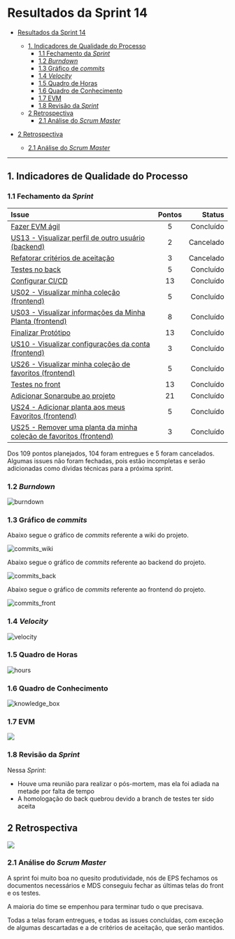 # Resultados da Sprint 14

- [Resultados da Sprint 14](#resultados-da-sprint-14)
  - [1. Indicadores de Qualidade do Processo](#1-indicadores-de-qualidade-do-processo)
    - [1.1 Fechamento da _Sprint_](#11-fechamento-da-sprint)
    - [1.2 _Burndown_](#12-burndown)
    - [1.3 Gráfico de _commits_](#13-gráfico-de-commits)
    - [1.4 _Velocity_](#14-velocity)
    - [1.5 Quadro de Horas](#15-quadro-de-horas)
    - [1.6 Quadro de Conhecimento](#16-quadro-de-conhecimento)
    - [1.7 EVM](#17-evm)
    - [1.8 Revisão da _Sprint_](#18-revisão-da-sprint)
  - [2 Retrospectiva](#2-retrospectiva)
    - [2.1 Análise do _Scrum Master_](#21-análise-do-scrum-master)
  
- [2 Retrospectiva](#2-retrospectiva)
  - [2.1 Análise do _Scrum Master_](#21-análise-do-scrum-master)

------

## 1. Indicadores de Qualidade do Processo

### 1.1 Fechamento da _Sprint_

| Issue       | Pontos     | Status     |
| :------------- | :----------: | -----------: |
| [Fazer EVM ágil](https://github.com/fga-eps-mds/2020.1-GaiaDex-wiki/issues/125) | 5 | Concluído |
| [US13 - Visualizar perfil de outro usuário (backend)](https://github.com/fga-eps-mds/2020.1-GaiaDex-BackEnd/issues/) | 2 | Cancelado |
[Refatorar critérios de aceitação](https://github.com/fga-eps-mds/2020.1-Grupo2-wiki/issues/96) | 3 | Cancelado|
[Testes no back](https://github.com/fga-eps-mds/2020.1-GaiaDex-BackEnd/issues/113) | 5 | Concluído | 
[Configurar CI/CD](https://github.com/fga-eps-mds/2020.1-GaiaDex-wiki/issues/) | 13 | Concluído |
[US02 - Visualizar minha coleção (frontend)](https://github.com/fga-eps-mds/2020.1-GaiaDex-FrontEnd/issues/) | 5 | Concluído |
[US03 - Visualizar informações da Minha Planta (frontend)](https://github.com/fga-eps-mds/2020.1-GaiaDex-FrontEnd/issues/) | 8 | Concluído |
[Finalizar Protótipo](https://github.com/fga-eps-mds/2020.1-GaiaDex-wiki/issues/) | 13 | Concluído |
[US10 - Visualizar configurações da conta (frontend)](https://github.com/fga-eps-mds/2020.1-GaiaDex-FrontEnd/issues/) | 3 | Concluído|
[US26 - Visualizar minha coleção de favoritos (frontend)](https://github.com/fga-eps-mds/2020.1-GaiaDex-FrontEnd/issues/) | 5 | Concluído |
[Testes no front](https://github.com/fga-eps-mds/2020.1-GaiaDex-FrontEnd/issues/) | 13 | Concluído|
| [Adicionar Sonarqube ao projeto](https://github.com/fga-eps-mds/2020.1-GaiaDex-wiki/issues/) | 21 | Concluído
| [US24 - Adicionar planta aos meus Favoritos (frontend)](https://github.com/fga-eps-mds/2020.1-GaiaDex-FrontEnd/issues/) | 5 | Concluído |
| [US25 - Remover uma planta da minha coleção de favoritos (frontend)](https://github.com/fga-eps-mds/2020.1-GaiaDex-FrontEnd/issues/) | 3 | Concluído

Dos 109 pontos planejados, 104 foram entregues e 5 foram cancelados. Algumas issues não foram fechadas, pois estão incompletas e serão adicionadas como dívidas técnicas para a próxima sprint.

### 1.2 _Burndown_

![burndown](img/burndown.jpg)

### 1.3 Gráfico de _commits_

Abaixo segue o gráfico de _commits_ referente a wiki do projeto.

![commits_wiki](img/commits_wiki.png)

Abaixo segue o gráfico de _commits_ referente ao backend do projeto.

![commits_back](img/commits_back.png)

Abaixo segue o gráfico de _commits_ referente ao frontend do projeto.

![commits_front](img/commits_front.png)

### 1.4 _Velocity_

![velocity](img/velocity.jpg)

### 1.5 Quadro de Horas

![hours](img/hours.png)

### 1.6 Quadro de Conhecimento

![knowledge_box](img/knowledge_box.jpg)

### 1.7 EVM

![](img/evm_sprint14.jpg)

### 1.8 Revisão da _Sprint_

Nessa _Sprint_:

- Houve uma reunião para realizar o pós-mortem, mas ela foi adiada na metade por falta de tempo
- A homologação do back quebrou devido a branch de testes ter sido aceita

## 2 Retrospectiva

![](img/retrospectiva.jpg)

### 2.1 Análise do _Scrum Master_

A sprint foi muito boa no quesito produtividade, nós de EPS fechamos os documentos necessários e MDS conseguiu fechar as últimas telas do front e os testes.

A maioria do time se empenhou para terminar tudo o que precisava.

Todas a telas foram entregues, e todas as issues concluídas, com exceção de algumas descartadas e a de critérios de aceitação, que serão mantidos.
